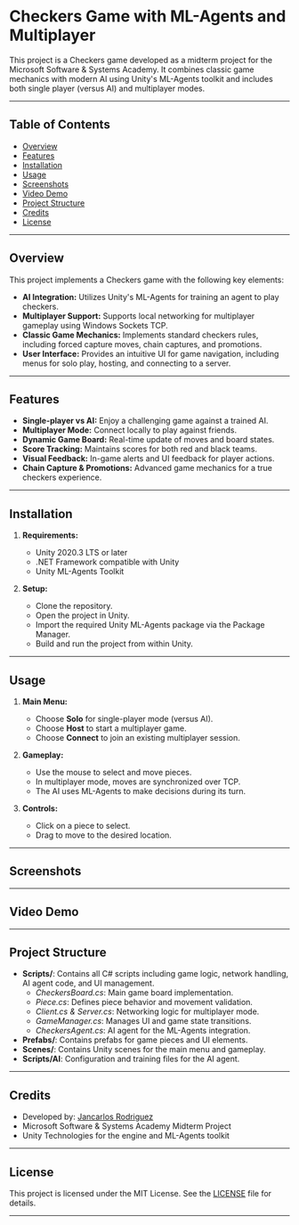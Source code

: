 # Checkers Game with ML-Agents and Multiplayer

This project is a Checkers game developed as a midterm project for the Microsoft Software & Systems Academy. It combines classic game mechanics with modern AI using Unity's ML-Agents toolkit and includes both single player (versus AI) and multiplayer modes.

---

## Table of Contents

- [Overview](#overview)
- [Features](#features)
- [Installation](#installation)
- [Usage](#usage)
- [Screenshots](#screenshots)
- [Video Demo](#video-demo)
- [Project Structure](#project-structure)
- [Credits](#credits)
- [License](#license)

---

## Overview

This project implements a Checkers game with the following key elements:

- **AI Integration:** Utilizes Unity's ML-Agents for training an agent to play checkers.
- **Multiplayer Support:** Supports local networking for multiplayer gameplay using Windows Sockets TCP.
- **Classic Game Mechanics:** Implements standard checkers rules, including forced capture moves, chain captures, and promotions.
- **User Interface:** Provides an intuitive UI for game navigation, including menus for solo play, hosting, and connecting to a server.

---

## Features

- **Single-player vs AI:** Enjoy a challenging game against a trained AI.
- **Multiplayer Mode:** Connect locally to play against friends.
- **Dynamic Game Board:** Real-time update of moves and board states.
- **Score Tracking:** Maintains scores for both red and black teams.
- **Visual Feedback:** In-game alerts and UI feedback for player actions.
- **Chain Capture & Promotions:** Advanced game mechanics for a true checkers experience.

---

## Installation

1. **Requirements:**
   - Unity 2020.3 LTS or later
   - .NET Framework compatible with Unity
   - Unity ML-Agents Toolkit

2. **Setup:**
   - Clone the repository.
   - Open the project in Unity.
   - Import the required Unity ML-Agents package via the Package Manager.
   - Build and run the project from within Unity.

---

## Usage

1. **Main Menu:**
   - Choose **Solo** for single-player mode (versus AI).
   - Choose **Host** to start a multiplayer game.
   - Choose **Connect** to join an existing multiplayer session.

2. **Gameplay:**
   - Use the mouse to select and move pieces.
   - In multiplayer mode, moves are synchronized over TCP.
   - The AI uses ML-Agents to make decisions during its turn.

3. **Controls:**
   - Click on a piece to select.
   - Drag to move to the desired location.

---

## Screenshots



---

## Video Demo




---

## Project Structure

- **Scripts/**: Contains all C# scripts including game logic, network handling, AI agent code, and UI management.
  - *CheckersBoard.cs*: Main game board implementation.
  - *Piece.cs*: Defines piece behavior and movement validation.
  - *Client.cs & Server.cs*: Networking logic for multiplayer mode.
  - *GameManager.cs*: Manages UI and game state transitions.
  - *CheckersAgent.cs*: AI agent for the ML-Agents integration.
- **Prefabs/**: Contains prefabs for game pieces and UI elements.
- **Scenes/**: Contains Unity scenes for the main menu and gameplay.
- **Scripts/AI**: Configuration and training files for the AI agent.

---

## Credits

- Developed by: [Jancarlos Rodriguez](https://github.com/Jrod7938)
- Microsoft Software & Systems Academy Midterm Project
- Unity Technologies for the engine and ML-Agents toolkit

---

## License

This project is licensed under the MIT License. See the [LICENSE](LICENSE) file for details.

---

